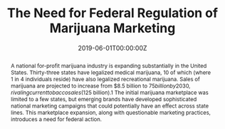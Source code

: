---
title: "The Need for Federal Regulation of Marijuana Marketing"

authors:
- "John W. Ayers"
- "admin"
- "Eric C. Leas"
date: "2019-06-01T00:00:00Z"
altemetric_id: 
doi: "10.1001/jama.2019.4432"
venue: "JAMA"
publishDate: "2017-01-01T00:00:00Z"
publication_types: ["2"]
abstract: "A national for-profit marijuana industry is expanding substantially in the United States. Thirty-three states have legalized medical marijuana, 10 of which (where 1 in 4 individuals reside) have also legalized recreational marijuana. Sales of marijuana are projected to increase from $8.5 billion to $75 billion by 2030, rivaling current tobacco sales ($125 billion).1 The initial marijuana marketplace was limited to a few states, but emerging brands have developed sophisticated national marketing campaigns that could potentially have an effect across state lines. This marketplace expansion, along with questionable marketing practices, introduces a need for federal action."
summary: "Ayers, J. W., Caputi, T. L., & Leas, E. C. (2019). The Need for Federal Regulation of Marijuana Marketing. JAMA, 321(22), 2163. doi:10.1001/jama.2019.4432"
tags: 
featured: false
links:
- name: Paper Link
  url: "https://jamanetwork.com/journals/jama/fullarticle/2734209"
url_pdf: "/files/JAMA-2019.pdf"
image:
  focal_point: ""
  preview_only: false
---